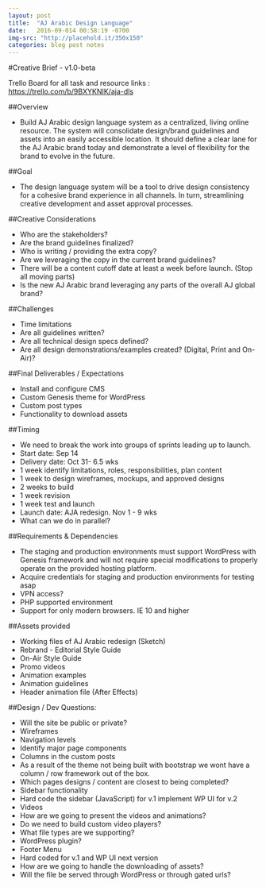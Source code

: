 ```yaml
---
layout: post
title:  "AJ Arabic Design Language"
date:   2016-09-014 00:58:19 -0700
img-src: "http://placehold.it/350x150"
categories: blog post notes
---
```

#Creative Brief  -  v1.0-beta
 
Trello Board for all task and resource links : https://trello.com/b/9BXYKNIK/aja-dls

##Overview
- Build AJ Arabic design language system as a centralized, living online resource. The system will consolidate design/brand guidelines and assets into an easily accessible location. It should define a clear lane for the AJ Arabic brand today and demonstrate a level of flexibility for the brand to evolve in the future. 

##Goal
- The design language system will be a tool to drive design consistency for a cohesive brand experience in all channels. In turn, streamlining creative development and asset approval processes. 

##Creative Considerations
- Who are the stakeholders?
- Are the brand guidelines finalized?
- Who is writing / providing the extra copy? 
- Are we leveraging the copy in the current brand guidelines?
- There will be a content cutoff date at least a week before launch. (Stop all moving parts)
- Is the new AJ Arabic brand leveraging any parts of the overall AJ global brand? 

##Challenges
- Time limitations
- Are all guidelines written?
- Are all technical design specs defined?
- Are all design demonstrations/examples created? (Digital, Print and On-Air)?

##Final Deliverables / Expectations
- Install and configure CMS
- Custom Genesis theme for WordPress
- Custom post types
- Functionality to download assets

##Timing
- We need to break the work into groups of sprints leading up to launch.
- Start date: Sep 14
- Delivery date: Oct 31- 6.5 wks
- 1 week identify limitations, roles, responsibilities, plan content
- 1 week to design wireframes, mockups, and approved designs
- 2 weeks to build
- 1 week revision
- 1 week test and launch
- Launch date: AJA redesign. Nov 1 - 9 wks
- What can we do in parallel?

##Requirements & Dependencies
- The staging and production environments must support WordPress with Genesis framework and will not require special modifications to properly operate on the provided hosting platform.
- Acquire credentials for staging and production environments for testing asap
- VPN access?
- PHP supported environment
- Support for only modern browsers. IE 10 and higher

##Assets provided
- Working files of AJ Arabic redesign (Sketch)
- Rebrand - Editorial Style Guide
- On-Air Style Guide
- Promo videos
- Animation examples
- Animation guidelines
- Header animation file (After Effects)

##Design / Dev Questions:
- Will the site be public or private?
- Wireframes
- Navigation levels
- Identify major page components
- Columns in the custom posts
- As a result of the theme not being built with bootstrap we wont have a column / row framework out of the box.
- Which pages designs / content are closest to being completed?
- Sidebar functionality
- Hard code the sidebar (JavaScript) for v.1 implement WP UI for v.2
- Videos
- How are we going to present the videos and animations?
- Do we need to build custom video players?
- What file types are we supporting?
- WordPress plugin?
- Footer Menu
- Hard coded for v.1 and WP UI next version
- How are we going to handle the downloading of assets?
- Will the file be served through WordPress or through gated urls?


